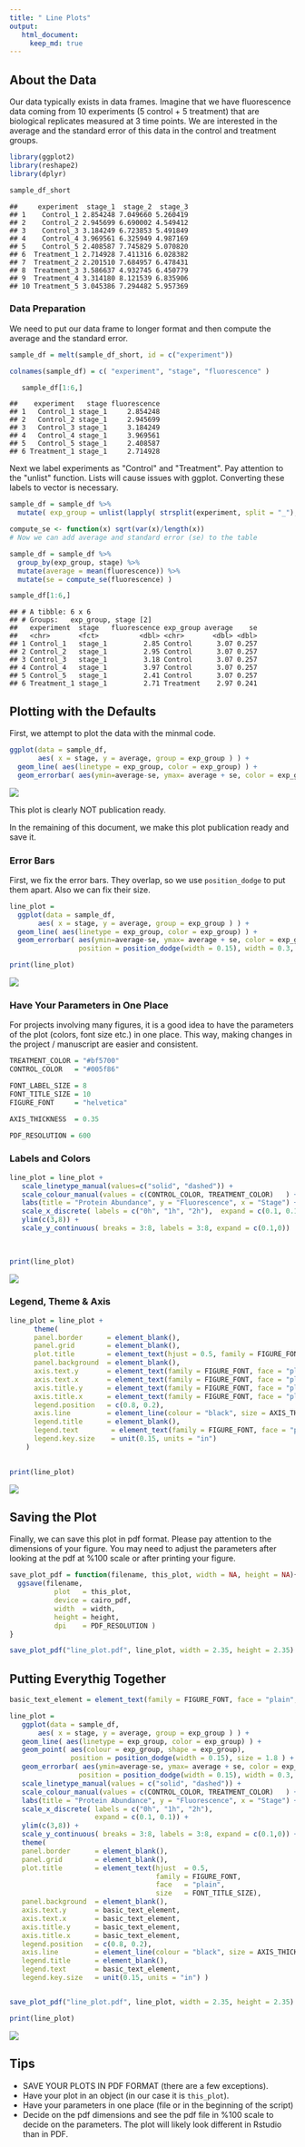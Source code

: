 ```yaml
---
title: " Line Plots"
output: 
   html_document:
     keep_md: true
---
```




## About the Data

Our data typically exists in data frames. Imagine that we have fluorescence data coming from 10 experiments (5 control + 5 treatment) that are biological replicates measured at 3 time points. 
We are interested in the average and the standard error of this data in the control and treatment groups.


```r
library(ggplot2)
library(reshape2)
library(dplyr)
```




```r
sample_df_short
```

```
##     experiment  stage_1  stage_2  stage_3
## 1    Control_1 2.854248 7.049660 5.260419
## 2    Control_2 2.945699 6.690002 4.549412
## 3    Control_3 3.184249 6.723853 5.491849
## 4    Control_4 3.969561 6.325949 4.987169
## 5    Control_5 2.408587 7.745829 5.070820
## 6  Treatment_1 2.714928 7.411316 6.028382
## 7  Treatment_2 2.201510 7.684957 6.478431
## 8  Treatment_3 3.586637 4.932745 6.450779
## 9  Treatment_4 3.314180 8.121539 6.835906
## 10 Treatment_5 3.045386 7.294482 5.957369
```

### Data Preparation

We need to put our data frame to longer format and then compute the average and the standard error.


```r
sample_df = melt(sample_df_short, id = c("experiment"))

colnames(sample_df) = c( "experiment", "stage", "fluorescence" )
```


```r
   sample_df[1:6,]
```

```
##    experiment   stage fluorescence
## 1   Control_1 stage_1     2.854248
## 2   Control_2 stage_1     2.945699
## 3   Control_3 stage_1     3.184249
## 4   Control_4 stage_1     3.969561
## 5   Control_5 stage_1     2.408587
## 6 Treatment_1 stage_1     2.714928
```

Next we label experiments as "Control" and "Treatment". Pay attention to the 
"unlist" function. Lists will cause issues with ggplot. Converting these labels to vector is necessary.


```r
sample_df = sample_df %>% 
  mutate( exp_group = unlist(lapply( strsplit(experiment, split = "_"), "[[", 1 ) )  )
```


```r
compute_se <- function(x) sqrt(var(x)/length(x))
# Now we can add average and standard error (se) to the table

sample_df = sample_df %>%
  group_by(exp_group, stage) %>%
  mutate(average = mean(fluorescence)) %>%
  mutate(se = compute_se(fluorescence) )

sample_df[1:6,]
```

```
## # A tibble: 6 x 6
## # Groups:   exp_group, stage [2]
##   experiment  stage   fluorescence exp_group average    se
##   <chr>       <fct>          <dbl> <chr>       <dbl> <dbl>
## 1 Control_1   stage_1         2.85 Control      3.07 0.257
## 2 Control_2   stage_1         2.95 Control      3.07 0.257
## 3 Control_3   stage_1         3.18 Control      3.07 0.257
## 4 Control_4   stage_1         3.97 Control      3.07 0.257
## 5 Control_5   stage_1         2.41 Control      3.07 0.257
## 6 Treatment_1 stage_1         2.71 Treatment    2.97 0.241
```

## Plotting with the Defaults

First, we attempt to plot the data with the minmal code.


```r
ggplot(data = sample_df,
       aes( x = stage, y = average, group = exp_group ) ) + 
  geom_line( aes(linetype = exp_group, color = exp_group) ) + 
  geom_errorbar( aes(ymin=average-se, ymax= average + se, color = exp_group) )
```

![](line_plots/plot-plot_with_defaults-1.png)<!-- -->

This plot is clearly NOT publication ready.

In the remaining of this document, we make this plot publication ready and save it.


### Error Bars

First, we fix the error bars. 
They overlap, so we use `position_dodge` to put them apart.
Also we can fix their size.


```r
line_plot = 
  ggplot(data = sample_df,
       aes( x = stage, y = average, group = exp_group ) ) + 
  geom_line( aes(linetype = exp_group, color = exp_group) ) + 
  geom_errorbar( aes(ymin=average-se, ymax= average + se, color = exp_group),
                 position = position_dodge(width = 0.15), width = 0.3, size = 0.4 )

print(line_plot)
```

![](line_plots/plot-plot_error_bars-1.png)<!-- -->

### Have Your Parameters in One Place

For projects involving many figures, it is a good idea to 
have the parameters of the plot (colors, font size etc.) in one place.
This way, making changes in the project / manuscript are easier and consistent.



```r
TREATMENT_COLOR = "#bf5700"
CONTROL_COLOR   = "#005f86"

FONT_LABEL_SIZE = 8
FONT_TITLE_SIZE = 10
FIGURE_FONT     = "helvetica"

AXIS_THICKNESS  = 0.35

PDF_RESOLUTION = 600
```


### Labels and Colors


```r
line_plot = line_plot +
   scale_linetype_manual(values=c("solid", "dashed")) + 
   scale_colour_manual(values = c(CONTROL_COLOR, TREATMENT_COLOR)   ) + 
   labs(title = "Protein Abundance", y = "Fluorescence", x = "Stage") + 
   scale_x_discrete( labels = c("0h", "1h", "2h"),  expand = c(0.1, 0.1)) +
   ylim(c(3,8)) +
   scale_y_continuous( breaks = 3:8, labels = 3:8, expand = c(0.1,0)) 

   
   
print(line_plot)
```

![](line_plots/plot-legends_and_colors-1.png)<!-- -->


### Legend, Theme & Axis


```r
line_plot = line_plot +
      theme(
      panel.border      = element_blank(),
      panel.grid        = element_blank(),
      plot.title        = element_text(hjust = 0.5, family = FIGURE_FONT, face = "plain", size = FONT_TITLE_SIZE),
      panel.background  = element_blank(),
      axis.text.y       = element_text(family = FIGURE_FONT, face = "plain", size = FONT_LABEL_SIZE),
      axis.text.x       = element_text(family = FIGURE_FONT, face = "plain", size = FONT_LABEL_SIZE),
      axis.title.y      = element_text(family = FIGURE_FONT, face = "plain", size = FONT_LABEL_SIZE),
      axis.title.x      = element_text(family = FIGURE_FONT, face = "plain", size = FONT_LABEL_SIZE),
      legend.position   = c(0.8, 0.2),
      axis.line         = element_line(colour = "black", size = AXIS_THICKNESS), 
      legend.title      = element_blank(),
      legend.text        = element_text(family = FIGURE_FONT, face = "plain", size = FONT_LABEL_SIZE),
      legend.key.size    = unit(0.15, units = "in") 
    ) 

   
print(line_plot)
```

![](line_plots/plot-theme_and_legend-1.png)<!-- -->

## Saving the Plot

Finally, we can save this plot in pdf format.
Please pay attention to the dimensions of your figure.
You may need to adjust the parameters after looking at the pdf at %100 scale or after printing your figure.




```r
save_plot_pdf = function(filename, this_plot, width = NA, height = NA){
  ggsave(filename, 
           plot   = this_plot, 
           device = cairo_pdf, 
           width  = width,
           height = height,
           dpi    = PDF_RESOLUTION )
}

save_plot_pdf("line_plot.pdf", line_plot, width = 2.35, height = 2.35)
```

## Putting Everythig Together


```r
basic_text_element = element_text(family = FIGURE_FONT, face = "plain", size = FONT_LABEL_SIZE)

line_plot = 
   ggplot(data = sample_df,
       aes( x = stage, y = average, group = exp_group ) ) + 
   geom_line( aes(linetype = exp_group, color = exp_group) ) + 
   geom_point( aes(colour = exp_group, shape = exp_group), 
               position = position_dodge(width = 0.15), size = 1.8 ) + 
   geom_errorbar( aes(ymin=average-se, ymax= average + se, color = exp_group),
                 position = position_dodge(width = 0.15), width = 0.3, size = 0.4 ) + 
   scale_linetype_manual(values = c("solid", "dashed")) + 
   scale_colour_manual(values = c(CONTROL_COLOR, TREATMENT_COLOR)   ) + 
   labs(title = "Protein Abundance", y = "Fluorescence", x = "Stage") + 
   scale_x_discrete( labels = c("0h", "1h", "2h"),  
                     expand = c(0.1, 0.1)) +
   ylim(c(3,8)) +
   scale_y_continuous( breaks = 3:8, labels = 3:8, expand = c(0.1,0)) + 
   theme(
   panel.border      = element_blank(),
   panel.grid        = element_blank(),
   plot.title        = element_text(hjust  = 0.5, 
                                    family = FIGURE_FONT, 
                                    face   = "plain", 
                                    size   = FONT_TITLE_SIZE),
   panel.background  = element_blank(),
   axis.text.y       = basic_text_element,
   axis.text.x       = basic_text_element,
   axis.title.y      = basic_text_element,
   axis.title.x      = basic_text_element,
   legend.position   = c(0.8, 0.2),
   axis.line         = element_line(colour = "black", size = AXIS_THICKNESS), 
   legend.title      = element_blank(),
   legend.text       = basic_text_element,
   legend.key.size   = unit(0.15, units = "in") )


save_plot_pdf("line_plot.pdf", line_plot, width = 2.35, height = 2.35)

print(line_plot)
```

![](line_plots/plot-plot_in_one_go-1.png)<!-- -->


## Tips

  * SAVE YOUR PLOTS IN PDF FORMAT (there are a few exceptions).
  * Have your plot in an object (in our case it is `this_plot`).
  * Have your parameters in one place (file or in the beginning of the script)
  * Decide on the pdf dimensions and see the pdf file in %100 scale to decide on the parameters. The plot will likely look different in Rstudio than in PDF.

